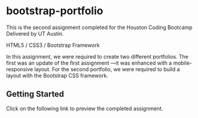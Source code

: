 # bootstrap-portfolio

This is the second assignment completed for the Houston Coding Bootcamp Delivered by UT Austin.

HTML5 / CSS3 / Bootstrap Framework

In this assignment, we were required to create two different portfolios. The first was an update of the first assignment —it was enhanced with a mobile-responsive layout. For the second portfolio, we were required to build a layout with the Bootstrap CSS framework.

## Getting Started

Click on the following link to preview the completed assignment.

